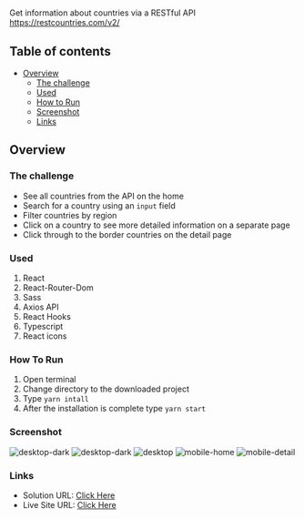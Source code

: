 # 
Get information about countries via a RESTful API https://restcountries.com/v2/

## Table of contents

- [Overview](#overview)
  - [The challenge](#the-challenge)
  - [Used](#used)
  - [How to Run](#how-to-run)
  - [Screenshot](#screenshot)
  - [Links](#links)

## Overview

### The challenge
- See all countries from the API on the home
- Search for a country using an `input` field
- Filter countries by region
- Click on a country to see more detailed information on a separate page
- Click through to the border countries on the detail page

### Used
1. React
2. React-Router-Dom
3. Sass
4. Axios API
5. React Hooks
6. Typescript
7. React icons

### How To Run
1. Open terminal
2. Change directory to the downloaded project
3. Type `yarn intall`
4. After the installation is complete type `yarn start`

### Screenshot
![desktop-dark](design/desktop-001-dark.jpg)
![desktop-dark](design/desktop-001-light.jpg)
![desktop](design/desktop-002.jpg)
![mobile-home](design/mobile-001.jpg)
![mobile-detail](design/mobile-002.jpg)

### Links

- Solution URL: [Click Here](https://github.com/UA/countries-app)
- Live Site URL: [Click Here](https://countries-app-e56967.netlify.app/)


